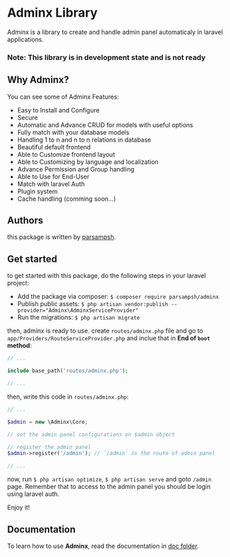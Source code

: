 # Adminx Library
Adminx is a library to create and handle admin panel automaticaly in laravel applications.

### Note: This library is in development state and is not ready

## Why Adminx?
You can see some of Adminx Features:

- Easy to Install and Configure
- Secure
- Automatic and Advance CRUD for models with useful options
- Fully match with your database models
- Handling 1 to n and n to n relations in database
- Beautiful default frontend
- Able to Customize frontend layout
- Able to Customizing by language and localization
- Advance Permission and Group handling
- Able to Use for End-User
- Match with laravel Auth
- Plugin system
- Cache handling (comming soon...)

## Authors
this package is written by [parsampsh](https://github.com/parsampsh).

## Get started
to get started with this package, do the following steps in your laravel project:

- Add the package via composer: `$ composer require parsampsh/adminx`
- Publish public assets: `$ php artisan vendor:publish --provider="Adminx\AdminxServiceProvider"`
- Run the migrations: `$ php artisan migrate`

then, adminx is ready to use. create `routes/adminx.php` file and go to `app/Providers/RouteServiceProvider.php` and inclue that in **End of `boot` method**:

```php
// ...

include base_path('routes/adminx.php');

// ...
```

then, write this code in `routes/adminx.php`:

```php
// ...

$admin = new \Adminx\Core;

// set the admin panel configurations on $admin object

// register the admin panel
$admin->register('/admin'); // `/admin` is the route of admin panel

// ...
```

now, run `$ php artisan optimize`, `$ php artisan serve` and goto `/admin` page. Remember that to access to the admin panel you should be login using laravel auth.

Enjoy it!

## Documentation
To learn how to use **Adminx**, read the documentation in [doc folder](/doc).
